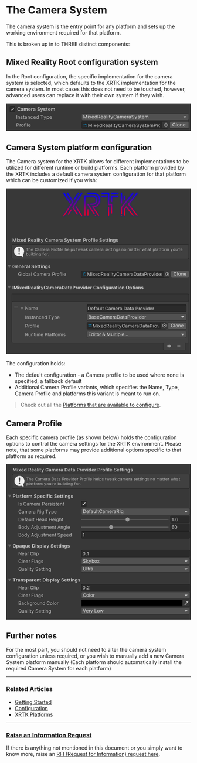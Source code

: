 # The Camera System

The camera system is the entry point for any platform and sets up the working environment required for that platform.

This is broken up in to THREE distinct components:

## Mixed Reality Root configuration system

In the Root configuration, the specific implementation for the camera system is selected, which defaults to the XRTK implementation for the camera system.  In most cases this does not need to be touched, however, advanced users can replace it with their own system if they wish.

![](../../images/Configuration/CameraSystem/CameraSystemProfile.png)

## Camera System platform configuration

The Camera system for the XRTK allows for different implementations to be utilized for different runtime or build platforms. Each platform provided by the XRTK includes a default camera system configuration for that platform which can be customized if you wish:

![](../../images/Configuration/CameraSystem/CameraSystemSettings.png)

The configuration holds:

* The default configuration - a Camera profile to be used where none is specified, a fallback default
* Additional Camera Profile variants, which specifies the Name, Type, Camera Profile and platforms this variant is meant to run on.

> Check out all the [Platforms that are available to configure](../platforms/platforms.md).

## Camera Profile

Each specific camera profile (as shown below) holds the configuration options to control the camera settings for the XRTK environment.  Please note, that some platforms may provide additional options specific to that platform as required.

![](../../images/Configuration/CameraSystem/CameraSystemOptions.png)


## Further notes

For the most part, you should not need to alter the camera system configuration unless required, or you wish to manually add a new Camera System platform manually (Each platform should automatically install the required Camera System for each platform)

---

### Related Articles

* [Getting Started](../00-GettingStarted.md#getting-started-with-the-mixed-reality-toolkit)
* [Configuration](../02-Configuration.md#getting-started-with-the-mixed-reality-toolkit)
* [XRTK Platforms](../platforms/platforms.md)

---

### [**Raise an Information Request**](https://github.com/XRTK/XRTK-Core/issues/new?assignees=&labels=question&template=request_for_information.md&title=)

If there is anything not mentioned in this document or you simply want to know more, raise an [RFI (Request for Information) request here](https://github.com/XRTK/XRTK-Core/issues/new?assignees=&labels=question&template=request_for_information.md&title=).
